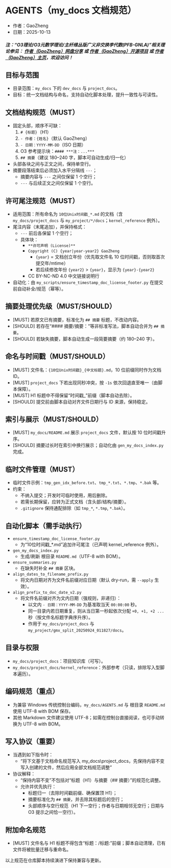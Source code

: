 # AGENTS（my_docs 文档规范）

- 作者：GaoZheng
- 日期：2025-10-13

#### ***注：“O3理论/O3元数学理论/主纤维丛版广义非交换李代数(PFB-GNLA)”相关理论参见： [作者（GaoZheng）网盘分享](https://drive.google.com/drive/folders/1lrgVtvhEq8cNal0Aa0AjeCNQaRA8WERu?usp=sharing) 或 [作者（GaoZheng）开源项目](https://github.com/CTaiDeng/open_meta_mathematical_theory) 或 [作者（GaoZheng）主页](https://mymetamathematics.blogspot.com)，欢迎访问！***

## 目标与范围
- 目录范围：`my_docs` 下的 `dev_docs` 与 `project_docs`。
- 目标：统一文档结构与命名，支持自动化脚本处理，提升一致性与可读性。

## 文档结构规范（MUST）
- 固定头部，顺序不可缺：
  1) `# {标题}`（H1）
  2) `- 作者：{姓名}`（默认 GaoZheng）
  3) `- 日期：YYYY-MM-DD`（ISO 日期）
  4) O3 参考提示块：`#### ***注：...***`
  5) `## 摘要`（建议 180–240 字，脚本可自动生成/归一化）
- 头部各块之间与正文之间，保持单空行。
 - 摘要段落结束后必须加入水平分隔线 `---`；
   - 摘要内容与 `---` 之间仅保留 1 个空行；
   - `---` 与后续正文之间仅保留 1 个空行。

## 许可尾注规范（MUST）
- 适用范围：所有命名为 `10位Unix时间戳_*.md` 的文档（含 `my_docs/project_docs` 与 `my_project/*/docs`；`kernel_reference` 例外）。
- 尾注内容（末尾追加），并保持格式：
  - `---` 前后各保留 1 个空行；
  - 具体块：
    - `**许可声明 (License)**`
    - `Copyright (C) {year|year-year2} GaoZheng`
      - `{year}` = 文档创立年份（优先取文件名 10 位时间戳，否则取首次提交年/mtime）
      - 若后续修改年份 `{year2}` > `{year}`，显示为 `{year}-{year2}`
    - CC BY-NC-ND 4.0 中文链接说明行
- 自动化：由 `my_scripts/ensure_timestamp_doc_license_footer.py` 在提交前自动补全/规范（幂等）。

## 摘要处理优先级（MUST/SHOULD）
- [MUST] 若原文已有摘要，标准化为 `## 摘要` 标题，不改动内容。
- [SHOULD] 若存在“#### 摘要/摘要：”等非标准写法，脚本自动合并为 `## 摘要`。
- [SHOULD] 若缺失摘要，脚本自动生成一段简要摘要（约 180–240 字）。

## 命名与时间戳（MUST/SHOULD）
- [MUST] 文件名：`{10位Unix时间戳}_{中文标题}.md`，10 位前缀同时作为文档 ID。
- [MUST] `project_docs` 下若出现同秒冲突，按 `-1s` 依次回退直至唯一（由脚本保障）。
- [MUST] H1 标题中不得保留“时间戳_”前缀（脚本自动去除）。
- [SHOULD] 提交前由脚本自动对齐文件日期行与 ID 来源，保持稳定。

## 索引与展示（MUST/SHOULD）
- [MUST] `my_docs/README.md` 展示 `project_docs` 文件，默认按 10 位时间戳升序。
- [SHOULD] 摘要过长时在索引中换行展示；自动化由 `gen_my_docs_index.py` 完成。

## 临时文件管理（MUST）
- 临时文件示例：`tmp_gen_idx_before.txt`、`tmp_*.txt`、`*.tmp`、`*.bak` 等。
- 约束：
  - 不纳入提交；开发时可临时使用，用后删除。
  - 若需长期保留，应转为正式文档（含头部/结构/摘要）。
  - `.gitignore` 保持通配排除（如 `tmp_*`, `*.tmp`, `*.bak`）。

## 自动化脚本（需手动执行）
- `ensure_timestamp_doc_license_footer.py`
  - 为“10位时间戳_*.md”追加许可尾注（已声明 kernel_reference 例外）。
- `gen_my_docs_index.py`
  - 生成/刷新 根目录 `README.md`（UTF-8 with BOM）。
- `ensure_summaries.py`
  - 在缺失时补全 `## 摘要` 区块。
 - `align_dates_to_filename_prefix.py`
   - 将文内日期对齐为文件名前缀对应日期（默认 dry-run，需 `--apply` 生效）。
 - `align_prefix_to_doc_date_v2.py`
   - 将文件名前缀对齐为文内日期（强规则，非递归）：
     - 以文内 `- 日期：YYYY-MM-DD` 为基准取当天 `00:00:00` 秒。
     - 同一目录内若日期重复，则从当日第一秒起依次分配 `+0, +1, +2 ...` 秒（按文件名标题字典序升序）。
     - 作用于 `my_docs/project_docs` 与 `my_project/gmx_split_20250924_011827/docs`。

## 目录与权限
- `my_docs/project_docs`：项目知识库（可写）。
- `my_docs/project_docs/kernel_reference`：外部参考（只读，排除写入型脚本遍历）。

## 编码规范（重点）
- 为兼容 Windows 传统控制台编码，`my_docs/AGENTS.md` 与 根目录 `README.md` 使用 UTF-8 with BOM 保存。
- 其他 Markdown 文件建议使用 UTF-8；如需在控制台直接阅读，也可手动转换为 UTF-8 with BOM。

## 写入协议（重要）
- 当遇到如下指令时：
  - “将下文基于文档命名规范写入 my_docs\project_docs，先保持内容不变写入创建的文件，然后应用全部文档规范调整”
- 协议解释：
  - “保持内容不变”不包括对“标题（H1）与摘要（## 摘要）”的规范化调整。
  - 允许并优先执行：
    - 标题归一（去除时间戳前缀、确保置顶 H1）；
    - 摘要标准化为 `## 摘要`，并去除其标题后的空行；
    - 头部顺序与空行规范（H1 下一空行；作者与日期相邻无空行；日期与 O3 提示之间恰一空行）。

## 附加命名规范
- [MUST] 文件名与 H1 标题不得包含“标题：/标题:”前缀；脚本自动清理，已有文件将被批量迁移与重命名。

以上规范在仓库脚本持续演进下保持兼容与更新。





